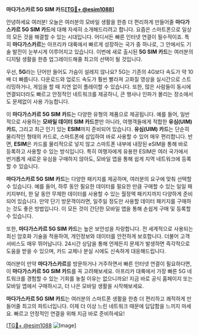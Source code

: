 **마다가스카르 5G SIM 카드[[TG💪+ @esim1088](https://t.me/s/esim1088)]**

안녕하세요 여러분! 오늘은 여러분의 모바일 생활을 한층 더 편리하게 만들어줄 **마다가스카르 5G SIM 카드**에 대해 자세히 소개해드리려고 합니다. 요즘은 스마트폰으로 일상의 모든 것을 해결할 수 있는 시대입니다. 어디서든 빠른 인터넷 연결이 필수적이죠. 특히 **마다가스카르**는 아프리카 대륙에서 빠르게 성장하는 국가 중 하나로, 그 안에서도 기술 발전이 눈부시게 이루어지고 있습니다. 이번에 새로 출시된 **5G SIM 카드**는 여러분의 디지털 생활을 한층 업그레이드해줄 최고의 선택이 될 것입니다.

우선, **5G**라는 단어만 들어도 가슴이 설레지 않나요? 5G는 기존의 4G보다 속도가 약 10배 더 빠릅니다. 다운로드와 업로드 속도가 훨씬 빨라져 고화질 영상을 실시간으로 스트리밍하거나, 게임을 할 때 지연 없이 플레이할 수 있습니다. 또한, 많은 사람들이 동시에 연결되더라도 빠르고 안정적인 네트워크를 제공하니, 큰 행사나 인파가 몰리는 장소에서도 문제없이 사용 가능합니다.

이 **마다가스카르 5G SIM 카드**는 다양한 유형의 제품으로 제공됩니다. 예를 들어, 일반적으로 사용하는 **모바일 데이터 SIM 카드**뿐만 아니라, 여행객들에게 적합한 **유심(UIM) 카드**, 그리고 최근 인기 있는 **ESIM**까지 준비되어 있습니다. **유심(UIM) 카드**는 단순히 물리적인 형태의 카드로, 스마트폰에 삽입하여 바로 사용할 수 있어 매우 편리합니다. 반면, **ESIM**은 카드를 물리적으로 넣지 않고 스마트폰 내부에 내장된 eSIM을 통해 바로 등록하고 사용할 수 있는 방식입니다. 특히 여행자에게 유용한 ESIM은 여러 국가에서 번거롭게 새로운 유심을 구매하지 않아도, 모바일 앱을 통해 쉽게 지역 네트워크에 등록할 수 있습니다.

**마다가스카르 5G SIM 카드**는 다양한 패키지를 제공하며, 여러분의 요구에 맞춰 선택할 수 있습니다. 예를 들어, 하루 동안 필요한 데이터를 필요한 만큼 구매할 수 있는 일일 패키지부터, 한 달 동안 무제한 데이터를 사용할 수 있는 월정액 패키지까지 다양하게 준비되어 있습니다. 만약 단기 방문객이라면, 일주일 정도만 사용할 데이터 패키지를 구매하는 것도 좋은 방법입니다. 이 모든 것이 간단한 모바일 앱을 통해 손쉽게 구매 및 등록할 수 있습니다.

또한, **마다가스카르 5G SIM 카드**는 높은 보안성을 자랑합니다. 전 세계적으로 사용되는 최신 암호화 기술을 적용하여, 개인정보와 데이터를 안전하게 보호합니다. 더불어 고객 서비스도 매우 뛰어납니다. 24시간 상담을 통해 언제든지 문제가 발생하면 즉각적으로 도움을 받을 수 있으며, 카드 교체나 분실 시에도 신속하게 대응해드립니다.

여러분이 만약 **마다가스카르**를 방문하거나 거주하면서 빠른 인터넷 연결이 필요하다면, 이 **마다가스카르 5G SIM 카드**를 꼭 고려해보세요. 아프리카 대륙에서 가장 빠른 5G 네트워크를 경험할 수 있는 기회를 놓칠 이유는 없으니까요! 지금 바로 공식 홈페이지 또는 모바일 앱에서 구매하시고, 더 나은 모바일 생활을 시작해보세요.

**마다가스카르 5G SIM 카드**는 여러분의 스마트폰 생활을 한층 더 편리하고 쾌적하게 만들어줄 최고의 파트너입니다. 이제 더 이상 느린 네트워크 때문에 답답함을 느끼지 마세요. 빠르고 안정적인 연결을 위해 지금 바로 준비하세요!

[[TG💪+ @esim1088](https://t.me/s/esim1088) ![Image](https://i.postimg.cc/Y0z9fWf4/image.png)]